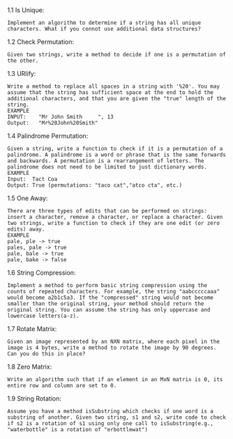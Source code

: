 1.1 Is Unique:
	
	Implement an algorithm to determine if a string has all unique characters. What if you connot use additional data structures?

1.2 Check Permutation:
	
	Given two strings, write a method to decide if one is a permutation of the other.

1.3 URlify:

	Write a method to replace all spaces in a string with '%20'. You may assume that the string has sufficient space at the end to hold the additional characters, and that you are given the "true" length of the string. 
	EXAMPLE 
	INPUT:    "Mr John Smith     ", 13   
	Output:   "Mr%20John%20Smith"

1.4 Palindrome Permutation:

	Given a string, write a function to check if it is a permutation of a palindrome. A palindrome is a word or phrase that is the same forwards and backwards. A permutation is a rearrangement of letters. The palindrome does not need to be limited to just dictionary words.
	EXAMPLE 
	Input:  Tact Coa 
	Output: True (permutations: "taco cat","atco cta", etc.)

1.5 One Away:

	There are three types of edits that can be performed on strings: insert a character, remove a character, or replace a character. Given two strings, write a function to check if they are one edit (or zero edits) away.
	EXAMPLE 
	pale, ple -> true 
	pales, pale -> true 
	pale, bale -> true  
	pale, bake -> false

1.6 String Compression:

	Implement a method to perform basic string compression using the counts of repeated characters. For example, the string "aabcccccaaa" would become a2b1c5a3. If the "compressed" string would not become smaller than the original string, your method should return the original string. You can assume the string has only uppercase and lowercase letters(a-z).

1.7 Rotate Matrix:

	Given an image represented by an NXN matrix, where each pixel in the image is 4 bytes, write a method to rotate the image by 90 degrees. Can you do this in place?

1.8 Zero Matrix:

	Write an algorithm such that if an element in an MxN matrix is 0, its entire row and column are set to 0.

1.9 String Rotation:

	Assume you have a method isSubstring which checks if one word is a substring of another. Given two string, s1 and s2, write code to check if s2 is a rotation of s1 using only one call to isSubstring(e.g., "waterbottle" is a rotation of "erbottlewat")

 
